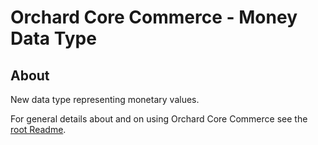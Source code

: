 # Orchard Core Commerce - Money Data Type

## About

New data type representing monetary values.

For general details about and on using Orchard Core Commerce see the [root Readme](../../../Readme.md).
